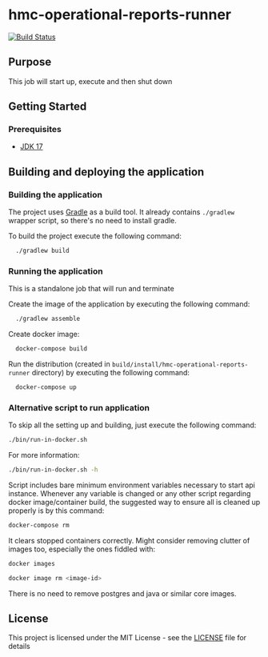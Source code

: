 # hmc-operational-reports-runner

[![Build Status](https://travis-ci.org/hmcts/hmc-operational-reports-runner.svg?branch=master)](https://travis-ci.org/hmcts/hmc-operational-reports-runner)

## Purpose

This job will start up, execute and then shut down

## Getting Started

### Prerequisites
- [JDK 17](https://java.com)

## Building and deploying the application

### Building the application

The project uses [Gradle](https://gradle.org) as a build tool. It already contains
`./gradlew` wrapper script, so there's no need to install gradle.

To build the project execute the following command:

```bash
  ./gradlew build
```

### Running the application

This is a standalone job that will run and terminate

Create the image of the application by executing the following command:

```bash
  ./gradlew assemble
```

Create docker image:

```bash
  docker-compose build
```

Run the distribution (created in `build/install/hmc-operational-reports-runner` directory)
by executing the following command:

```bash
  docker-compose up
```


### Alternative script to run application

To skip all the setting up and building, just execute the following command:

```bash
./bin/run-in-docker.sh
```

For more information:

```bash
./bin/run-in-docker.sh -h
```

Script includes bare minimum environment variables necessary to start api instance. Whenever any variable is changed or any other script regarding docker image/container build, the suggested way to ensure all is cleaned up properly is by this command:

```bash
docker-compose rm
```

It clears stopped containers correctly. Might consider removing clutter of images too, especially the ones fiddled with:

```bash
docker images

docker image rm <image-id>
```

There is no need to remove postgres and java or similar core images.

## License

This project is licensed under the MIT License - see the [LICENSE](LICENSE) file for details

